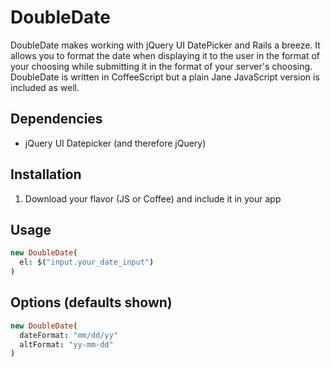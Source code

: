 # DoubleDate

DoubleDate makes working with jQuery UI DatePicker and Rails a breeze. It allows
you to format the date when displaying it to the user in the format of your
choosing while submitting it in the format of your server's choosing. DoubleDate
is written in CoffeeScript but a plain Jane JavaScript version is included as
well.

## Dependencies

* jQuery UI Datepicker (and therefore jQuery)

## Installation

1. Download your flavor (JS or Coffee) and include it in your app

## Usage

```coffeescript
new DoubleDate(
  el: $("input.your_date_input")
)
```

## Options (defaults shown)

```coffeescript
new DoubleDate(
  dateFormat: "mm/dd/yy"
  altFormat: "yy-mm-dd"
)
```
